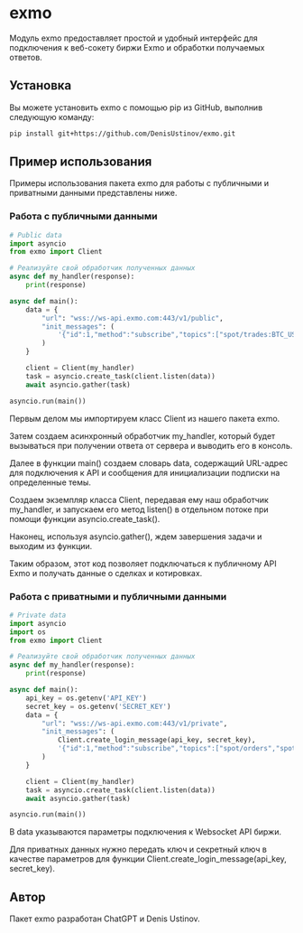 # exmo
Модуль exmo предоставляет простой и удобный интерфейс для подключения к веб-сокету биржи Exmo и обработки получаемых ответов.

## Установка
Вы можете установить exmo с помощью pip из GitHub, выполнив следующую команду:
```bash
pip install git+https://github.com/DenisUstinov/exmo.git
```

## Пример использования
Примеры использования пакета exmo для работы с публичными и приватными данными представлены ниже.

### Работа с публичными данными
```python
# Public data
import asyncio
from exmo import Client

# Реализуйте свой обработчик полученных данных
async def my_handler(response):
    print(response)

async def main():
    data = {
        "url": "wss://ws-api.exmo.com:443/v1/public",
        "init_messages": (
            '{"id":1,"method":"subscribe","topics":["spot/trades:BTC_USD", "spot/ticker:LTC_USD"]}',
        )
    }

    client = Client(my_handler)
    task = asyncio.create_task(client.listen(data))
    await asyncio.gather(task)

asyncio.run(main())
```
Первым делом мы импортируем класс Client из нашего пакета exmo.

Затем создаем асинхронный обработчик my_handler, который будет вызываться при получении ответа от сервера и выводить его в консоль.

Далее в функции main() создаем словарь data, содержащий URL-адрес для подключения к API и сообщения для инициализации подписки на определенные темы.

Создаем экземпляр класса Client, передавая ему наш обработчик my_handler, и запускаем его метод listen() в отдельном потоке при помощи функции asyncio.create_task().

Наконец, используя asyncio.gather(), ждем завершения задачи и выходим из функции.

Таким образом, этот код позволяет подключаться к публичному API Exmo и получать данные о сделках и котировках.

### Работа с приватными и публичными данными
```python
# Private data
import asyncio
import os
from exmo import Client

# Реализуйте свой обработчик полученных данных
async def my_handler(response):
    print(response)

async def main():
    api_key = os.getenv('API_KEY')
    secret_key = os.getenv('SECRET_KEY')
    data = {
        "url": "wss://ws-api.exmo.com:443/v1/private",
        "init_messages": (
            Client.create_login_message(api_key, secret_key),
            '{"id":1,"method":"subscribe","topics":["spot/orders","spot/user_trades", "spot/trades:BTC_USD", "spot/ticker:LTC_USD"]}',
        )
    }

    client = Client(my_handler)
    task = asyncio.create_task(client.listen(data))
    await asyncio.gather(task)

asyncio.run(main())
```
В data указываются параметры подключения к Websocket API биржи.

Для приватных данных нужно передать ключ и секретный ключ в качестве параметров для функции Client.create_login_message(api_key, secret_key).

## Автор
Пакет exmo разработан ChatGPT и Denis Ustinov.